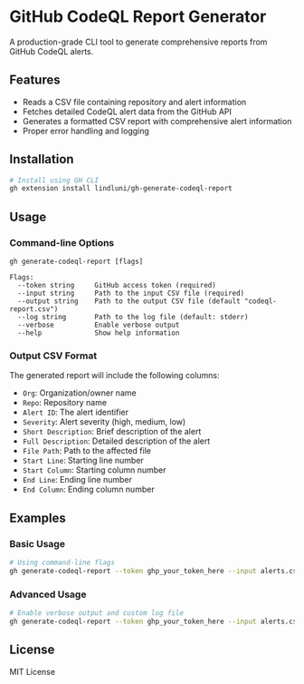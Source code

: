 # GitHub CodeQL Report Generator

A production-grade CLI tool to generate comprehensive reports from GitHub CodeQL alerts.

## Features

- Reads a CSV file containing repository and alert information
- Fetches detailed CodeQL alert data from the GitHub API
- Generates a formatted CSV report with comprehensive alert information
- Proper error handling and logging

## Installation

```bash
# Install using GH CLI
gh extension install lindluni/gh-generate-codeql-report
```

## Usage

### Command-line Options

```
gh generate-codeql-report [flags]

Flags:
  --token string     GitHub access token (required)
  --input string     Path to the input CSV file (required)
  --output string    Path to the output CSV file (default "codeql-report.csv")
  --log string       Path to the log file (default: stderr)
  --verbose          Enable verbose output
  --help             Show help information
```

### Output CSV Format

The generated report will include the following columns:
- `Org`: Organization/owner name
- `Repo`: Repository name
- `Alert ID`: The alert identifier
- `Severity`: Alert severity (high, medium, low)
- `Short Description`: Brief description of the alert
- `Full Description`: Detailed description of the alert
- `File Path`: Path to the affected file
- `Start Line`: Starting line number
- `Start Column`: Starting column number
- `End Line`: Ending line number
- `End Column`: Ending column number

## Examples

### Basic Usage

```bash
# Using command-line flags
gh generate-codeql-report --token ghp_your_token_here --input alerts.csv --output report.csv
```

### Advanced Usage

```bash
# Enable verbose output and custom log file
gh generate-codeql-report --token ghp_your_token_here --input alerts.csv --verbose --log logs/detailed.log
```

## License

MIT License
